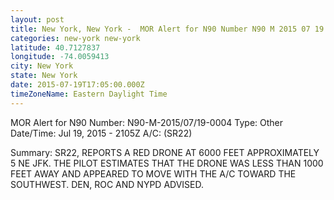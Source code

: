 ```yaml
---
layout: post
title: New York, New York -  MOR Alert for N90 Number N90 M 2015 07 19 0004 Type Other Date
categories: new-york new-york
latitude: 40.7127837
longitude: -74.0059413
city: New York
state: New York
date: 2015-07-19T17:05:00.000Z
timeZoneName: Eastern Daylight Time
---
```












MOR Alert for N90
Number: N90-M-2015/07/19-0004
Type: Other
Date/Time: Jul 19, 2015 - 2105Z
A/C: (SR22)

Summary: SR22, REPORTS A RED DRONE AT 6000 FEET APPROXIMATELY 5 NE JFK. THE PILOT ESTIMATES THAT THE DRONE WAS LESS THAN 1000 FEET AWAY AND APPEARED TO MOVE WITH THE A/C TOWARD THE SOUTHWEST. DEN, ROC AND NYPD ADVISED. 

